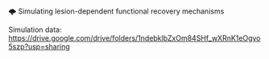🌩️ Simulating lesion-dependent functional recovery mechanisms

Simulation data: https://drive.google.com/drive/folders/1ndebklbZxOm84SHf_wXRnK1eOgyo5szp?usp=sharing

